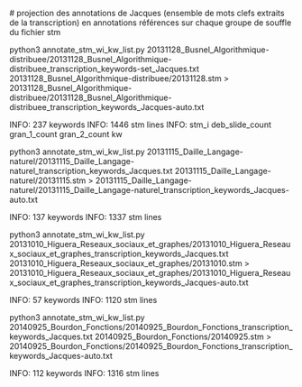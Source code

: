 # projection des annotations de Jacques (ensemble de mots clefs extraits de la transcription) en annotations références sur chaque groupe de souffle du fichier stm

python3 annotate_stm_wi_kw_list.py
20131128_Busnel_Algorithmique-distribuee/20131128_Busnel_Algorithmique-distribuee_transcription_keywords-set_Jacques.txt
20131128_Busnel_Algorithmique-distribuee/20131128.stm >
20131128_Busnel_Algorithmique-distribuee/20131128_Busnel_Algorithmique-distribuee_transcription_keywords_Jacques-auto.txt

INFO:  237  keywords
INFO:  1446  stm lines
INFO: stm_i deb_slide_count gran_1_count  gran_2_count  kw

python3 annotate_stm_wi_kw_list.py
20131115_Daille_Langage-naturel/20131115_Daille_Langage-naturel_transcription_keywords_Jacques.txt
20131115_Daille_Langage-naturel/20131115.stm >
20131115_Daille_Langage-naturel/20131115_Daille_Langage-naturel_transcription_keywords_Jacques-auto.txt

INFO:  137  keywords
INFO:  1337  stm lines

python3 annotate_stm_wi_kw_list.py
20131010_Higuera_Reseaux_sociaux_et_graphes/20131010_Higuera_Reseaux_sociaux_et_graphes_transcription_keywords_Jacques.txt
20131010_Higuera_Reseaux_sociaux_et_graphes/20131010.stm >
20131010_Higuera_Reseaux_sociaux_et_graphes/20131010_Higuera_Reseaux_sociaux_et_graphes_transcription_keywords_Jacques-auto.txt 

INFO:  57  keywords
INFO:  1120  stm lines

python3 annotate_stm_wi_kw_list.py
20140925_Bourdon_Fonctions/20140925_Bourdon_Fonctions_transcription_keywords_Jacques.txt
20140925_Bourdon_Fonctions/20140925.stm > 
20140925_Bourdon_Fonctions/20140925_Bourdon_Fonctions_transcription_keywords_Jacques-auto.txt

INFO:  112  keywords
INFO:  1316  stm lines

